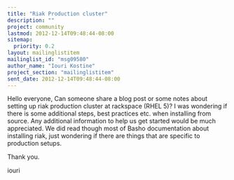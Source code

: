 ```yaml
---
title: "Riak Production cluster"
description: ""
project: community
lastmod: 2012-12-14T09:48:44-08:00
sitemap:
  priority: 0.2
layout: mailinglistitem
mailinglist_id: "msg09580"
author_name: "Iouri Kostine"
project_section: "mailinglistitem"
sent_date: 2012-12-14T09:48:44-08:00
---
```



Hello everyone,
Can someone share a blog post or some notes about setting up riak production 
cluster at rackspace (RHEL 5)? I was wondering if there is some additional 
steps, best practices etc. when installing from source. Any additional 
information to help us get started would be much appreciated. We did read 
though most of Basho documentation about installing riak, just wondering if 
there are things that are specific to production setups.

Thank you.

iouri

